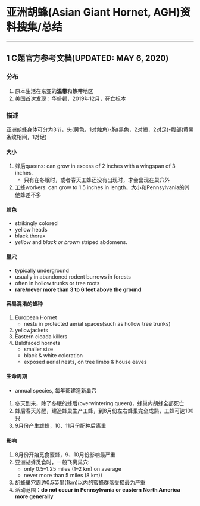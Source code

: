 #  亚洲胡蜂(Asian Giant Hornet, AGH)资料搜集/总结

---
## 1 C题官方参考文档(UPDATED: MAY 6, 2020)

### 分布
1. 原本生活在东亚的**温带**和**热带**地区
2. 美国首次发现：华盛顿，2019年12月，死亡标本

### 描述
亚洲胡蜂身体可分为3节，头(黄色，1对触角)-胸(黑色，2对翅，2对足)-腹部(黄黑条纹相间，1对足)

#### 大小
1. 蜂后queens: can grow in excess of 2 inches with a wingspan of 3 inches.
    - 只有在冬眠时，或者春天工蜂还没有出现时，才会出现在巢穴外
2. 工蜂workers: can grow to 1.5 inches in length，大小和Pennsylvania的其他蜂差不多

#### 颜色
- strikingly colored
- yellow heads
- black thorax
- _yellow_ and _black or brown_ striped abdomens.

#### 巢穴
- typically underground
- usually in abandoned rodent burrows in forests
- often in hollow trunks or tree roots
- **rare/never more than 3 to 6 feet above the ground**

#### 容易混淆的蜂种
1. European Hornet
    - nests in protected aerial spaces(such as hollow tree trunks)
2. yellowjackets
3. Eastern cicada killers
4. Baldfaced hornets
    - smaller size
    - black & white coloration
    - exposed aerial nests, on tree limbs & house eaves

#### 生命周期
- annual species, 每年都建造新巢穴
1. 冬天到来，除了冬眠的蜂后(overwintering queen)，蜂巢内胡蜂全部死亡
2. 蜂后春天苏醒，建造蜂巢生产工蜂，到8月份左右蜂巢完全成熟，工蜂可达100只
3. 9月份产生雄蜂，10、11月份配种后离巢

#### 影响
1. 8月份开始觅食蜜蜂，9、10月份影响最严重
2. 亚洲胡蜂觅食时，一般飞离巢穴:
    - only 0.5–1.25 miles (1–2 km) on average
    - never more than 5 miles (8 km))
3. 胡蜂巢穴周边0.5英里(1km)以内的蜜蜂群落受损最为严重
4. 活动范围：**do not occur in Pennsylvania or eastern North America more generally**